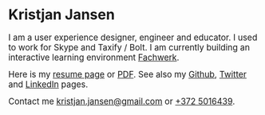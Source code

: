 # Kristjan Jansen

<big>I am a user experience designer, engineer and educator. I used to work for Skype and Taxify&nbsp;/&nbsp;Bolt. I am currently building an interactive learning environment <a href="https://designstem.github.io/fachwerk">Fachwerk</a>.</big>

<big>Here is my <a href="./resume">resume page</a> or <a href="./resume/kristjan_jansen_resume.pdf">PDF</a>. See also my [Github](http://github.com/kristjanjansen), [Twitter](http://twitter.com/kristjanjansen) and [LinkedIn](http://ee.linkedin.com/pub/kristjan-jansen/15/b06/778) pages.</big>

<big>Contact me kristjan.jansen@gmail.com or [+372 5016439](tel:+3725016439).</big>